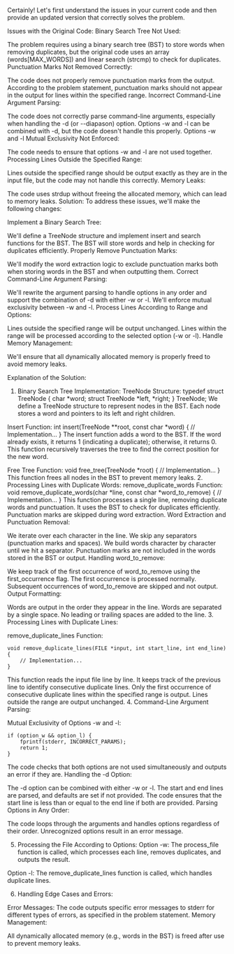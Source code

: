 Certainly! Let's first understand the issues in your current code and then provide an updated version that correctly solves the problem.

Issues with the Original Code:
Binary Search Tree Not Used:

The problem requires using a binary search tree (BST) to store words when removing duplicates, but the original code uses an array (words[MAX_WORDS]) and linear search (strcmp) to check for duplicates.
Punctuation Marks Not Removed Correctly:

The code does not properly remove punctuation marks from the output. According to the problem statement, punctuation marks should not appear in the output for lines within the specified range.
Incorrect Command-Line Argument Parsing:

The code does not correctly parse command-line arguments, especially when handling the -d (or --diapason) option.
Options -w and -l can be combined with -d, but the code doesn't handle this properly.
Options -w and -l Mutual Exclusivity Not Enforced:

The code needs to ensure that options -w and -l are not used together.
Processing Lines Outside the Specified Range:

Lines outside the specified range should be output exactly as they are in the input file, but the code may not handle this correctly.
Memory Leaks:

The code uses strdup without freeing the allocated memory, which can lead to memory leaks.
Solution:
To address these issues, we'll make the following changes:

Implement a Binary Search Tree:

We'll define a TreeNode structure and implement insert and search functions for the BST.
The BST will store words and help in checking for duplicates efficiently.
Properly Remove Punctuation Marks:

We'll modify the word extraction logic to exclude punctuation marks both when storing words in the BST and when outputting them.
Correct Command-Line Argument Parsing:

We'll rewrite the argument parsing to handle options in any order and support the combination of -d with either -w or -l.
We'll enforce mutual exclusivity between -w and -l.
Process Lines According to Range and Options:

Lines outside the specified range will be output unchanged.
Lines within the range will be processed according to the selected option (-w or -l).
Handle Memory Management:

We'll ensure that all dynamically allocated memory is properly freed to avoid memory leaks.



Explanation of the Solution:
1. Binary Search Tree Implementation:
TreeNode Structure:
    typedef struct TreeNode {
        char *word;
        struct TreeNode *left, *right;
    } TreeNode;
We define a TreeNode structure to represent nodes in the BST.
Each node stores a word and pointers to its left and right children.


Insert Function:
    int insert(TreeNode **root, const char *word) {
        // Implementation...
    }
The insert function adds a word to the BST.
If the word already exists, it returns 1 (indicating a duplicate); otherwise, it returns 0.
This function recursively traverses the tree to find the correct position for the new word.

Free Tree Function:
    void free_tree(TreeNode *root) {
        // Implementation...
    }
This function frees all nodes in the BST to prevent memory leaks.
2. Processing Lines with Duplicate Words:
remove_duplicate_words Function:
    void remove_duplicate_words(char *line, const char *word_to_remove) {
        // Implementation...
    }
This function processes a single line, removing duplicate words and punctuation.
It uses the BST to check for duplicates efficiently.
Punctuation marks are skipped during word extraction.
Word Extraction and Punctuation Removal:

We iterate over each character in the line.
We skip any separators (punctuation marks and spaces).
We build words character by character until we hit a separator.
Punctuation marks are not included in the words stored in the BST or output.
Handling word_to_remove:

We keep track of the first occurrence of word_to_remove using the first_occurrence flag.
The first occurrence is processed normally.
Subsequent occurrences of word_to_remove are skipped and not output.
Output Formatting:

Words are output in the order they appear in the line.
Words are separated by a single space.
No leading or trailing spaces are added to the line.
3. Processing Lines with Duplicate Lines:

remove_duplicate_lines Function:

    void remove_duplicate_lines(FILE *input, int start_line, int end_line) {
        // Implementation...
    }

This function reads the input file line by line.
It keeps track of the previous line to identify consecutive duplicate lines.
Only the first occurrence of consecutive duplicate lines within the specified range is output.
Lines outside the range are output unchanged.
4. Command-Line Argument Parsing:

Mutual Exclusivity of Options -w and -l:

    if (option_w && option_l) {
        fprintf(stderr, INCORRECT_PARAMS);
        return 1;
    }

The code checks that both options are not used simultaneously and outputs an error if they are.
Handling the -d Option:

The -d option can be combined with either -w or -l.
The start and end lines are parsed, and defaults are set if not provided.
The code ensures that the start line is less than or equal to the end line if both are provided.
Parsing Options in Any Order:

The code loops through the arguments and handles options regardless of their order.
Unrecognized options result in an error message.

5. Processing the File According to Options:
Option -w:
The process_file function is called, which processes each line, removes duplicates, and outputs the result.

Option -l:
The remove_duplicate_lines function is called, which handles duplicate lines.

6. Handling Edge Cases and Errors:

Error Messages:
The code outputs specific error messages to stderr for different types of errors, as specified in the problem statement.
Memory Management:

All dynamically allocated memory (e.g., words in the BST) is freed after use to prevent memory leaks.